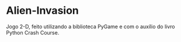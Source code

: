 # Alien-Invasion
Jogo 2-D, feito utilizando a biblioteca PyGame e com o auxílio do livro Python Crash Course.

